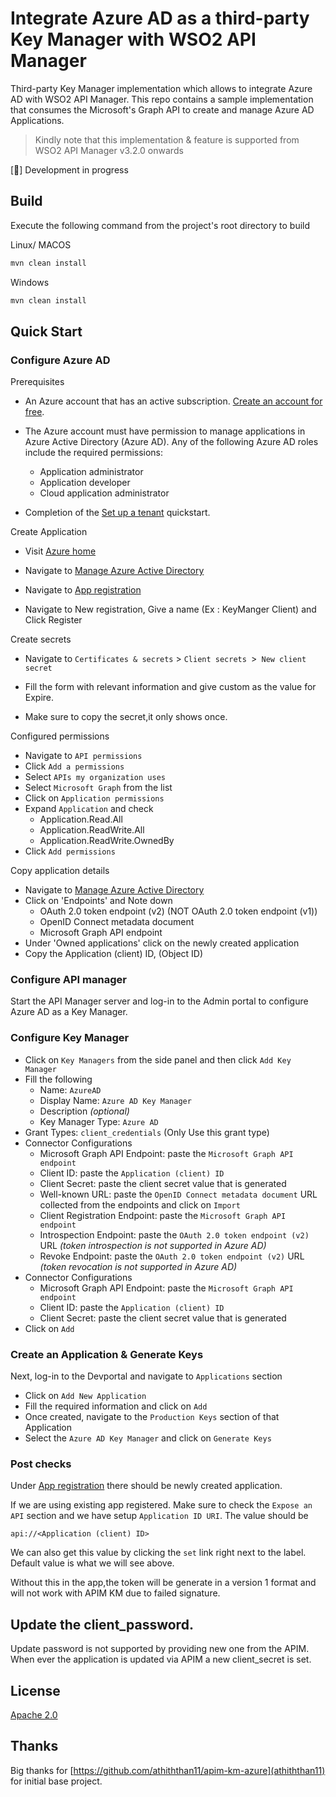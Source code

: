 # Integrate Azure AD as a third-party Key Manager with WSO2 API Manager

Third-party Key Manager implementation which allows to integrate Azure AD with WSO2 API Manager. This repo contains a sample implementation that consumes the Microsoft's Graph API to create and manage Azure AD Applications.

> Kindly note that this implementation & feature is supported from WSO2 API Manager v3.2.0 onwards

[:construction:] Development in progress

## Build

Execute the following command from the project's root directory to build

Linux/ MACOS

```sh
mvn clean install
```

Windows

```sh
mvn clean install
```

## Quick Start

### Configure Azure AD

Prerequisites

- An Azure account that has an active subscription. [Create an account for free](https://azure.microsoft.com/free/?WT.mc_id=A261C142F).
- The Azure account must have permission to manage applications in Azure Active Directory (Azure AD). Any of the following Azure AD roles include the required permissions:

  - Application administrator
  - Application developer
  - Cloud application administrator

- Completion of the [Set up a tenant](https://docs.microsoft.com/en-us/azure/active-directory/develop/quickstart-create-new-tenant) quickstart.

Create Application

- Visit [Azure home](https://portal.azure.com/#home)
- Navigate to [Manage Azure Active Directory](https://portal.azure.com/#view/Microsoft_AAD_IAM/ActiveDirectoryMenuBlade/~/Overview)

- Navigate to [App registration](https://portal.azure.com/#view/Microsoft_AAD_IAM/ActiveDirectoryMenuBlade/~/RegisteredApps)

- Navigate to New registration, Give a name (Ex : KeyManger Client) and Click Register

Create secrets

- Navigate to `Certificates & secrets` > `Client secrets `>` New client secret`

- Fill the form with relevant information and give custom as the value for Expire.
- Make sure to copy the secret,it only shows once.

Configured permissions

- Navigate to `API permissions`
- Click `Add a permissions`
- Select `APIs my organization uses`
- Select `Microsoft Graph` from the list
- Click on `Application permissions`
- Expand `Application` and check
  - Application.Read.All
  - Application.ReadWrite.All
  - Application.ReadWrite.OwnedBy
- Click `Add permissions`

Copy application details

- Navigate to [Manage Azure Active Directory](https://portal.azure.com/#view/Microsoft_AAD_IAM/ActiveDirectoryMenuBlade/~/Overview)
- Click on 'Endpoints' and Note down
  - OAuth 2.0 token endpoint (v2) (NOT OAuth 2.0 token endpoint (v1))
  - OpenID Connect metadata document
  - Microsoft Graph API endpoint
- Under 'Owned applications' click on the newly created application
- Copy the Application (client) ID, (Object ID)

### Configure API manager

Start the API Manager server and log-in to the Admin portal to configure Azure AD as a Key Manager.

### Configure Key Manager

- Click on `Key Managers` from the side panel and then click `Add Key Manager`
- Fill the following
  - Name: `AzureAD`
  - Display Name: `Azure AD Key Manager`
  - Description _(optional)_
  - Key Manager Type: `Azure AD`
- Grant Types: `client_credentials` (Only Use this grant type)
- Connector Configurations
  - Microsoft Graph API Endpoint: paste the `Microsoft Graph API endpoint`
  - Client ID: paste the `Application (client) ID`
  - Client Secret: paste the client secret value that is generated
  - Well-known URL: paste the `OpenID Connect metadata document` URL collected from the endpoints and click on `Import`
  - Client Registration Endpoint: paste the `Microsoft Graph API endpoint`
  - Introspection Endpoint: paste the `OAuth 2.0 token endpoint (v2)` URL _(token introspection is not supported in Azure AD)_
  - Revoke Endpoint: paste the `OAuth 2.0 token endpoint (v2)` URL _(token revocation is not supported in Azure AD)_
- Connector Configurations
  - Microsoft Graph API Endpoint: paste the `Microsoft Graph API endpoint`
  - Client ID: paste the `Application (client) ID`
  - Client Secret: paste the client secret value that is generated
- Click on `Add`

### Create an Application & Generate Keys

Next, log-in to the Devportal and navigate to `Applications` section

- Click on `Add New Application`
- Fill the required information and click on `Add`
- Once created, navigate to the `Production Keys` section of that Application
- Select the `Azure AD Key Manager` and click on `Generate Keys`

### Post checks

Under [App registration](https://portal.azure.com/#view/Microsoft_AAD_IAM/ActiveDirectoryMenuBlade/~/RegisteredApps) there should be newly created application.

If we are using existing app registered. Make sure to check the `Expose an API` section and we have setup `Application ID URI`. The value should be

```code
api://<Application (client) ID>
```

We can also get this value by clicking the `set` link right next to the label. Default value is what we will see above.

Without this in the app,the token will be generate in a version 1 format and will not work with APIM KM due to failed signature.

## Update the client_password.

Update password is not supported by providing new one from the APIM.
When ever the application is updated via APIM a new client_secret is set.

## License

[Apache 2.0](LICENSE)

## Thanks

Big thanks for [https://github.com/athiththan11/apim-km-azure](athiththan11) for initial base project.
